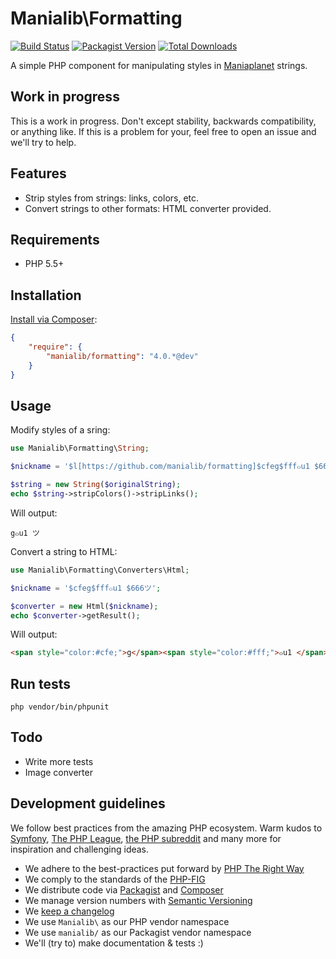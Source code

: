# Manialib\Formatting

[![Build Status](https://travis-ci.org/manialib/formatting.svg?branch=master)](https://travis-ci.org/manialib/formatting)
[![Packagist Version](https://img.shields.io/packagist/v/league/flysystem.svg?style=flat-square)](https://packagist.org/packages/league/flysystem)
[![Total Downloads](https://img.shields.io/packagist/dt/league/flysystem.svg?style=flat-square)](https://packagist.org/packages/league/flysystem)

A simple PHP component for manipulating styles in [Maniaplanet](http://manaplanet.com) strings. 

## Work in progress

This is a work in progress. Don't except stability, backwards compatibility, or anything like. If this is a problem for 
your, feel free to open an issue and we'll try to help.

## Features

- Strip styles from strings: links, colors, etc.
- Convert strings to other formats: HTML converter provided.

## Requirements

- PHP 5.5+

## Installation

[Install via Composer](https://getcomposer.org/):

```json
{
	"require": {
        "manialib/formatting": "4.0.*@dev"
    }
}
```

## Usage

Modify styles of a sring:

```php
use Manialib\Formatting\String;

$nickname = '$l[https://github.com/manialib/formatting]$cfeg$fff๐u1 $666ツ$l';

$string = new String($originalString);
echo $string->stripColors()->stripLinks();
```

Will output:

```
g๐u1 ツ
```

Convert a string to HTML:

```php
use Manialib\Formatting\Converters\Html;

$nickname = '$cfeg$fff๐u1 $666ツ';

$converter = new Html($nickname);
echo $converter->getResult();
```

Will output:

```html
<span style="color:#cfe;">g</span><span style="color:#fff;">๐u1 </span><span style="color:#666;">ツ</span>
```

## Run tests

`php vendor/bin/phpunit`

## Todo

- Write more tests
- Image converter

## Development guidelines

We follow best practices from the amazing PHP ecosystem. Warm kudos to [Symfony](http://symfony.com/), [The PHP League](http://thephpleague.com/), [the PHP subreddit](http://www.reddit.com/r/PHP/) and many more for inspiration and challenging ideas.

- We adhere to the best-practices put forward by [PHP The Right Way](http://www.phptherightway.com/)
- We comply to the standards of the [PHP-FIG](http://www.php-fig.org/)
- We distribute code via [Packagist](https://packagist.org/) and [Composer](https://getcomposer.org/)
- We manage version numbers with [Semantic Versioning](http://semver.org/)
- We [keep a changelog](http://keepachangelog.com/)
- We use `Manialib\` as our PHP vendor namespace
- We use `manialib/` as our Packagist vendor namespace
- We'll (try to) make documentation & tests :)